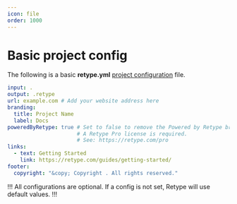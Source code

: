 ```yaml
---
icon: file
order: 1000
---
```

# Basic project config

The following is a basic **retype.yml** [project configuration](/configuration/project.md) file.

```yml retype.yml
input: .
output: .retype
url: example.com # Add your website address here
branding:
  title: Project Name
  label: Docs
poweredByRetype: true # Set to false to remove the Powered by Retype branding.
                      # A Retype Pro license is required.
                      # See: https://retype.com/pro
links:
  - text: Getting Started
    link: https://retype.com/guides/getting-started/
footer:
  copyright: "&copy; Copyright . All rights reserved."
```

!!!
All configurations are optional. If a config is not set, Retype will use default values.
!!!